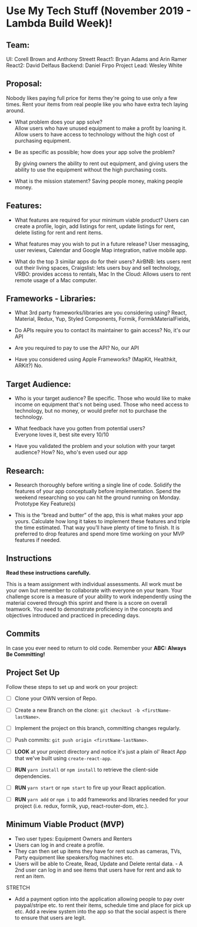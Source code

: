 # Use My Tech Stuff (November 2019 - Lambda Build Week)!

## Team:
UI: Corell Brown and Anthony Streett
React1: Bryan Adams and Arin Ramer
React2: David Delfaus
Backend: Daniel Firpo
Project Lead: Wesley White

## Proposal:
Nobody likes paying full price for items they're going to use only a few times. Rent your items from real people like you who have extra tech laying around.


- What problem does your app solve?  
    Allow users who have unused equipment to make a profit by loaning it.
    Allow users to have access to technology without the high cost of purchasing equipment.

- Be as specific as possible; how does your app solve the problem?
    
	By giving owners the ability to rent out equipment, and giving users the ability to use the equipment without the high purchasing costs. 


- What is the mission statement?
    Saving people money, making people money.


## Features:

- What features are required for your minimum viable product?
    Users can create a profile, login, add listings for rent, update listings for rent, delete listing for rent and rent items.

- What features may you wish to put in a future release?
    User messaging, user reviews, Calendar and Google Map integration, native mobile app.

- What do the top 3 similar apps do for their users?
    AirBNB: lets users rent out their living spaces, Craigslist: lets users buy and sell technology, VRBO: provides access to rentals, Mac In the Cloud: Allows users to rent remote usage of a Mac computer.


## Frameworks - Libraries:

- What 3rd party frameworks/libraries are you considering using?
    React, Material, Redux, Yup, Styled Components, Formik, FormikMaterialFields,

- Do APIs require you to contact its maintainer to gain access?
No, it's our API

- Are you required to pay to use the API?
No, our API


- Have you considered using Apple Frameworks? (MapKit, Healthkit, ARKit?)
    No.

## Target Audience:

- Who is your target audience? Be specific.
    Those who would like to make income on equipment that's not being used. Those who need access to technology, but no money, or would prefer not to purchase the technology.


- What feedback have you gotten from potential users?  
	Everyone loves it, best site every 10/10

- Have you validated the problem and your solution with your target audience? How?
	No, who's even used our app


## Research:

- Research thoroughly before writing a single line of code. Solidify the features of your app conceptually before implementation. Spend the weekend researching so you can hit the ground running on Monday.
Prototype Key Feature(s)

- This is the “bread and butter” of the app, this is what makes your app yours. Calculate how long it takes to implement these features and triple the time estimated. That way you’ll have plenty of time to finish. It is preferred to drop features and spend more time working on your MVP features if needed.


## Instructions

**Read these instructions carefully.**

This is a team assignment with individual assessments. All work must be your own but remember to collaborate with everyone on your team. Your challenge score is a measure of your ability to work independently using the material covered through this sprint and there is a score on overall teamwork. You need to demonstrate proficiency in the concepts and objectives introduced and practiced in preceding days.


## Commits

In case you ever need to return to old code. Remember your **ABC: Always Be Committing!**


## Project Set Up

Follow these steps to set up and work on your project:

- [ ]  Clone your OWN version of Repo.
- [ ]  Create a new Branch on the clone: `git checkout -b <firstName-lastName>`.
- [ ]  Implement the project on this branch, committing changes regularly.
- [ ]  Push commits: `git push origin <firstName-lastName>`.
- [ ]  **LOOK** at your project directory and notice it's just a plain ol' React App that we've built using `create-react-app`.
- [ ]  **RUN** `yarn install` or `npm install` to retrieve the client-side dependencies.
- [ ]  **RUN** `yarn start` or `npm start` to fire up your React application.
- [ ] **RUN** `yarn add` or `npm i` to add frameworks and libraries needed for your project (i.e. redux, formik, yup, react-router-dom, etc.).


## Minimum Viable Product (MVP)

- Two user types: Equipment Owners and Renters
- Users can log in and create a profile. 
- They can then set up items they have for rent such as cameras, TVs, Party equipment like speakers/fog machines etc. 
- Users will be able to Create, Read, Update and Delete rental data. - A 2nd user can log in and see items that users have for rent and ask to rent an item.

STRETCH
- Add a payment option into the application allowing people to pay over paypal/stripe etc. to rent their items, schedule time and place for pick up etc. Add a review system into the app so that the social aspect is there to ensure that users are legit.
